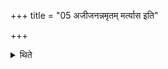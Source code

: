 +++
title = "05 अजीजनन्नमृतम् मर्त्यास इति"

+++

<details><summary>थिते</summary>

अजीजनन्नमृतं मर्त्यास इति गार्हपत्यचितिमभिमृश्य समितमिति तस्यां चतसृभिरुख्यं सन्निवपति ५
</details>
